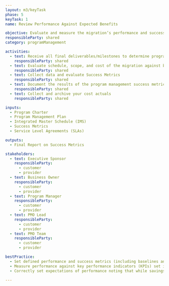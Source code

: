 ```yaml
---
layout: m3/keyTask
phase: 5
keyTask: 1
name: Review Performance Against Expected Benefits 

objective: Evaluate and measure the migration’s performance and success to determine if objectives were achieved. 
responsibleParty: shared
category: programManagement

activities:
  - text: Receive all final deliverables/milestones to determine program completion
    responsibleParty: shared
  - text: Evaluate schedule, scope, and cost of the migration against baseline metrics including performance against relevant metrics
    responsibleParty: shared
  - text: Collect data and evaluate Success Metrics
    responsibleParty: shared
  - text: Document the results of the program management success metrics and relevant metrics that align with the QSMO Performance Management Framework and present results to key stakeholders
    responsibleParty: shared
  - text: Collect and archive your cost actuals
    responsibleParty: shared

inputs:
  - Program Charter
  - Program Management Plan
  - Integrated Master Schedule (IMS)
  - Success Metrics
  - Service Level Agreements (SLAs)

outputs:
  - Final Report on Success Metrics

stakeholders:
  - text: Executive Sponsor
    responsibleParty:
      - customer
      - provider
  - text: Business Owner
    responsibleParty:
      - customer
      - provider
  - text: Program Manager
    responsibleParty:
      - customer
      - provider
  - text: PMO Lead
    responsibleParty:
      - customer
      - provider
  - text: PMO Team
    responsibleParty:
      - customer
      - provider

bestPractice:
  - Set defined performance and success metrics (including baselines and targets) at the beginning of the program to be able to measure and communicate the benefits intended and ultimately achieved
  - Measure performance against key performance indicators (KPIs) set in Phase 1, internal and external standards including <a href="http://www.benchmarks.gsa.gov/">benchmarks.gsa.gov</a>, and the <a href="https://ussm.gsa.gov/fibf/">Federal Integrated Business Framework (FIBF)</a> Performance Management Framework
  - Correctly set expectations of performance noting that while savings often are realized from shared support arrangements, the efficiencies do not appear immediately and in the short-run may appear to be more costly during the stabilization period

---
```

